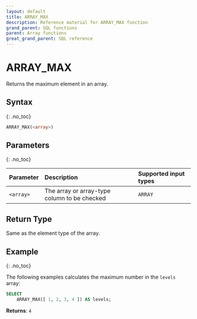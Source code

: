 ```yaml
---
layout: default
title: ARRAY_MAX
description: Reference material for ARRAY_MAX function
grand_parent: SQL functions
parent: Array functions
great_grand_parent: SQL reference
---
```


# ARRAY\_MAX

Returns the maximum element in an array.

## Syntax
{: .no_toc}

```sql
ARRAY_MAX(<array>)
```

## Parameters
{: .no_toc}

| Parameter | Description                         |Supported input types |
| :--------- | :----------------------------------- | :---------------------|
| `<array>`   | The array or array-type column to be checked | `ARRAY` | 

## Return Type

Same as the element type of the array.

## Example
{: .no_toc}

The following examples calculates the maximum number in the `levels` array: 
```sql
SELECT
	ARRAY_MAX([ 1, 2, 3, 4 ]) AS levels;
```

**Returns**: `4`
